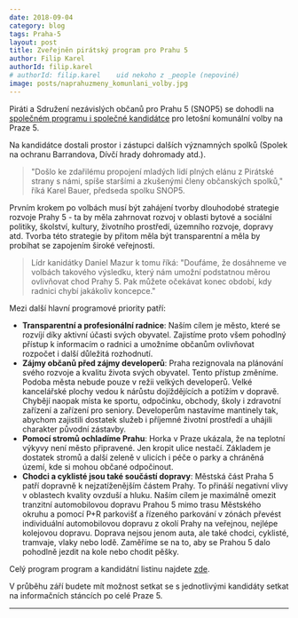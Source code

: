 ```yaml
---
date: 2018-09-04
category: blog
tags: Praha-5
layout: post
title: Zveřejněn pirátský program pro Prahu 5
author: Filip Karel
authorId: filip.karel
# authorId: filip.karel    uid nekoho z _people (nepoviné)
image: posts/naprahuzmeny_komunlani_volby.jpg
---
```


Piráti a Sdružení nezávislých občanů pro Prahu 5 (SNOP5) se dohodli na [společném programu i společné kandidátce](https://praha5.pirati.cz/komunalni-volby/) pro letošní komunální volby na Praze 5.

Na kandidátce dostali prostor i zástupci dalších významných spolků (Spolek na ochranu Barrandova, Dívčí hrady dohromady atd.).

> "Došlo ke zdařilému propojení mladých lidí plných elánu z Pirátské strany s námi, spíše staršími a zkušenými členy občanských spolků," říká Karel Bauer, předseda spolku SNOP5.

Prvním krokem po volbách musí být zahájení tvorby dlouhodobé strategie rozvoje Prahy 5 - ta by měla zahrnovat rozvoj v oblasti bytové a sociální politiky, školství, kultury, životního prostředí, územního rozvoje, dopravy atd. Tvorba této strategie by přitom měla být transparentní a měla by probíhat se zapojením široké veřejnosti.

> Lídr kanidátky Daniel Mazur k tomu říká: "Doufáme, že dosáhneme ve volbách takového výsledku, který nám umožní podstatnou měrou ovlivňovat chod Prahy 5. Pak můžete očekávat konec období, kdy radnici chybí jakákoliv koncepce."

Mezi další hlavní programové priority patří:
* **Transparentní a profesionální radnice**: Naším cílem je město, které se rozvíjí díky aktivní účasti svých obyvatel. Zajistíme proto všem pohodlný přístup k informacím o radnici a umožníme občanům ovlivňovat rozpočet i další důležitá rozhodnutí. 
* **Zájmy občanů před zájmy developerů**: Praha rezignovala na plánování svého rozvoje a kvalitu života svých obyvatel. Tento přístup změníme. Podoba města nebude pouze v režii velkých developerů. Velké kancelářské plochy vedou k nárůstu dojíždějících a potížím v dopravě. Chybějí naopak místa ke sportu, odpočinku, obchody, školy i zdravotní zařízení a zařízení pro seniory. Developerům nastavíme mantinely tak, abychom zajistili dostatek služeb i příjemné životní prostředí a uhájili charakter původní zástavby.
* **Pomocí stromů ochladíme Prahu**: Horka v Praze ukázala, že na teplotní výkyvy není město připravené. Jen kropit ulice nestačí. Základem je dostatek stromů a další zeleně v ulicích i péče o parky a chráněná území, kde si mohou občané odpočinout. 
* **Chodci a cyklisté jsou také součástí dopravy**: Městská část Praha 5 patří dopravně k nejzatíženějším částem Prahy. To přináší negativní vlivy v oblastech kvality ovzduší a hluku. Naším cílem je maximálně omezit tranzitní automobilovou dopravu Prahou 5 mimo trasu Městského okruhu a pomocí P+R parkovišť a řízeného parkování v zónách převést individuální automobilovou dopravu z okolí Prahy na veřejnou, nejlépe kolejovou dopravu. Doprava nejsou jenom auta, ale také chodci, cyklisté, tramvaje, vlaky nebo lodě. Zaměříme se na to, aby se Prahou 5 dalo pohodlně jezdit na kole nebo chodit pěšky.

Celý program program a kandidátní listinu najdete [zde](https://praha5.pirati.cz/komunalni-volby/).

V průběhu září budete mít možnost setkat se s jednotlivými kandidáty setkat na informačních stáncích po celé Praze 5.

- - -
